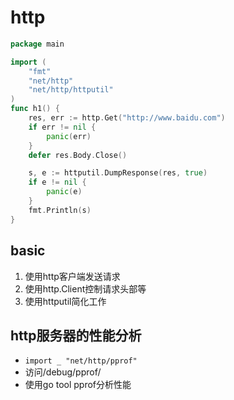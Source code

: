 # http

```go
package main

import (
	"fmt"
	"net/http"
	"net/http/httputil"
)
func h1() {
	res, err := http.Get("http://www.baidu.com")
	if err != nil {
		panic(err)
	}
	defer res.Body.Close()

	s, e := httputil.DumpResponse(res, true)
	if e != nil {
		panic(e)
	}
	fmt.Println(s)
}
```

## basic

1. 使用http客户端发送请求
2. 使用http.Client控制请求头部等
3. 使用httputil简化工作

## http服务器的性能分析

- `import _ "net/http/pprof"`
- 访问/debug/pprof/
- 使用go tool pprof分析性能
